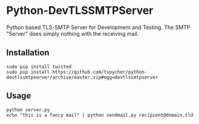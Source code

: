 Python-DevTLSSMTPServer
=======================

Python based TLS-SMTP Server for Development and Testing. The SMTP "Server" does simply nothing with the receiving mail.


Installation
------------

    sudo pip install twisted
    sudo pip install https://github.com/tspycher/python-devtlssmtpserver/archive/master.zip#egg=devtlssmtpserver


Usage
-----

    python server.py
    echo "this is a fancy mail" | python sendmail.py recipient@domain.tld